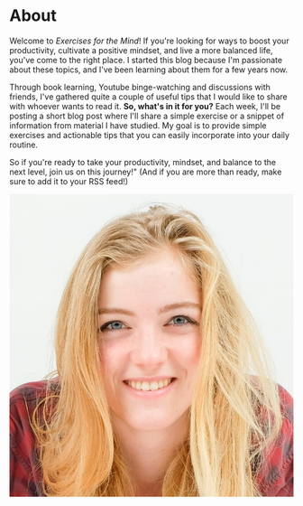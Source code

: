 # About

Welcome to  _Exercises for the Mind_! If you're looking for ways to boost your productivity, cultivate a positive mindset, and live a more balanced life, you've come to the right place. I started this blog because I'm passionate about these topics, and I've been learning about them for a few years now.

Through book learning, Youtube binge-watching and discussions with friends, I've gathered quite a couple of useful tips that I would like to share with whoever wants to read it. **So, what's in it for you?** Each week, I'll be posting a short blog post where I'll share a simple exercise or a snippet of information from material I have studied. My goal is to provide  simple exercises and actionable tips that you can easily incorporate into your daily routine.

So if you're ready to take your productivity, mindset, and balance to the next level, join us on this journey!" (And if you are more than ready, make sure to add it to your RSS feed!)

![Image description](images/Pasfoto.jpeg)
